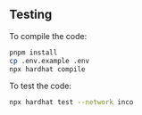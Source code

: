 ## Testing 

To compile the code: 


```sh
pnpm install
cp .env.example .env 
npx hardhat compile
```

To test the code: 

```sh
npx hardhat test --network inco 
```


